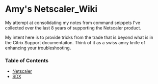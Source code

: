 # Amy's Netscaler_Wiki
 
My attempt at consolidating my notes from command snippets I've collected over the last 8 years of supporting the Netscaler product.

My intent here is to provide tricks from the trade that is beyond what is in the Citrix Support documentaiton.  Think of it as a swiss amry knife of enhancing your troubleshooting.
### Table of Contents
- [Netscaler](netscaler/netscaler.md)
- [SDX](sdx/common_log_queries.md)